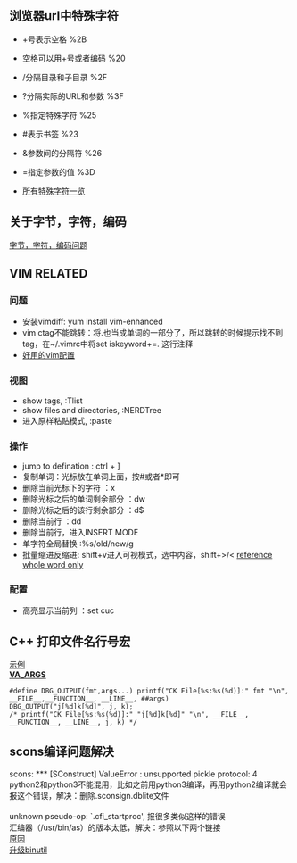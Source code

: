 ## 浏览器url中特殊字符
-  +号表示空格 %2B  
-  空格可以用+号或者编码 %20  
-  /分隔目录和子目录 %2F  
-  ?分隔实际的URL和参数 %3F  
-  %指定特殊字符 %25  
-  #表示书签 %23  
-  &参数间的分隔符 %26  
-  =指定参数的值 %3D

- [所有特殊字符一览](https://stackoverflow.com/questions/6182356/what-is-2c-in-a-url)


## 关于字节，字符，编码
[字节，字符，编码问题](http://www.regexlab.com/zh/encoding.htm)

## VIM RELATED
### 问题
- 安装vimdiff: yum install vim-enhanced
- vim ctag不能跳转：将.也当成单词的一部分了，所以跳转的时候提示找不到tag，在~/.vimrc中将set iskeyword+=. 这行注释
- [好用的vim配置](https://github.com/amix/vimrc)


### 视图
- show tags, :Tlist
- show files and directories, :NERDTree
- 进入原样粘贴模式, :paste

### 操作
- jump to defination : ctrl + ]
- 复制单词：光标放在单词上面，按#或者*即可
- 删除当前光标下的字符 ：x
- 删除光标之后的单词剩余部分 ：dw
- 删除光标之后的该行剩余部分 ：d$
- 删除当前行 ：dd
- 删除当前行，进入INSERT MODE
- 单字符全局替换  :%s/old/new/g <br>
- 批量缩进反缩进: shift+v进入可视模式，选中内容，shift+>/<
  [reference](https://www.linux.com/learn/vim-tips-basics-search-and-replace)<br>
  [whole word only](https://stackoverflow.com/questions/1778501/find-and-replace-whole-words-in-vim)


### 配置
- 高亮显示当前列 ：set cuc


## C++ 打印文件名行号宏
[示例](https://blog.csdn.net/u013187074/article/details/78874976)<br>
[__VA_ARGS__](https://blog.csdn.net/cqupt_chen/article/details/8055215)
```
#define DBG_OUTPUT(fmt,args...) printf("CK File[%s:%s(%d)]:" fmt "\n", __FILE__,__FUNCTION__, __LINE__, ##args)
DBG_OUTPUT("j[%d]k[%d]", j, k);
/* printf("CK File[%s:%s(%d)]:" "j[%d]k[%d]" "\n", __FILE__, __FUNCTION__, __LINE__, j, k) */
```

## scons编译问题解决
scons: *** [SConstruct] ValueError : unsupported pickle protocol: 4<br>
python2和python3不能混用，比如之前用python3编译，再用python2编译就会报这个错误，解决：删除.sconsign.dblite文件<br><br>
unknown pseudo-op: `.cfi_startproc', 报很多类似这样的错误<br>
汇编器（/usr/bin/as）的版本太低，解决：参照以下两个链接<br>
[原因](https://stackoverflow.com/questions/8872517/g-4-6-1-compiler-error-error-unknown-pseudo-op-cfi-personality)<br>
[升级binutil](https://blog.csdn.net/u011334738/article/details/81186345)<br>

